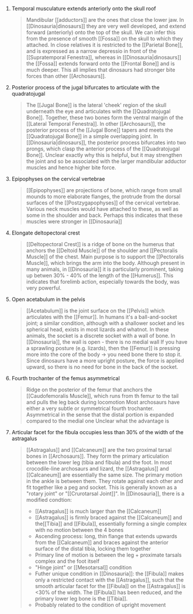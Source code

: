 1. Temporal musculature extends anteriorly onto the skull roof
	> Mandibular [[adductors]] are the ones that close the lower jaw. In [[Dinosauria|dinosaurs]] they are very well developed, and extend forward (anteriorly) onto the top of the skull. We can infer this from the presence of smooth [[Fossa]] on the skull to which they attached. In close relatives it is restricted to the [[Parietal Bone]], and is expressed as a narrow depressio in front of the [[Supratemporal Fenestra]], whereas in [[Dinosauria|dinosaurs]] the [[Fossa]] extends forward onto the [[Frontal Bone]] and is much deeper. This all implies that dinosaurs had stronger bite forces than other [[Archosaurs]].
2. Posterior process of the jugal bifurcates to articulate with the quadratojugal
	> The [[Jugal Bone]] is the lateral 'cheek' region of the skull underneath the eye and articulates with the [[Quadratojugal Bone]]. Together, these two bones form the ventral margin of the [[Lateral Temporal Fenestra]]. In other [[Archosaurs]], the posterior process of the [[Jugal Bone]] tapers and meets the [[Quadratojugal Bone]] in a simple overlapping joint. In [[Dinosauria|dinosaurs]], the posterior process bifurcates into two prongs, which clasp the anterior process of the [[Quadratojugal Bone]]. Unclear exactly why this is helpful, but it may strengthen the joint and so be associated with the larger mandibular adductor muscles and hence higher bite force.
3. Epipophyses on the cervical vertebrae
   > [[Epipophyses]] are projections of bone, which range from small mounds to more elaborate flanges, the protrude from the dorsal surfaces of the [[Postzygapophyses]] of the cervical vertebrae. Various neck muscles would have attached to these, as well as some in the shoulder and back. Perhaps this indicates that these muscles were stronger in [[Dinosauria]]
4. Elongate deltopectoral crest
	>[[Deltopectoral Crest]] is a ridge of bone on the humerus that anchors the [[Deltoid Muscle]] of the shoulder and [[Pectoralis Muscle]] of the chest. Main purpose is to support the [[Pectoralis Muscle]], which brings the arm into the body. Although present in many animals, in [[Dinosauria]] it is particularly prominent, taking up betwen 30% - 40% of the length of the [[Humerus]]. This indicates that forelimb action, especially towards the body, was very powerful.
5. Open acetabulum in the pelvis
	> [[Acetabulum]] is the joint surface on the [[Pelvis]] which articulates with the [[Femur]]. In humans it's a ball-and-socket joint; 
	> a similar condition, although with a shallower socket and les spherical head, exists in most lizards and whatnot. In these animals, the socket is a discrete socket with a wall of bone.
	> In [[Dinosauria]], the wall is open - there is no medial wall
	> If you have a sprawling posture (e.g. lizards), then the [[Femur]] is pressing more into the core of the body -> you need bone there to stop it. Since dinosaurs have a more upright posture, the force is applied upward, so there is no need for bone in the back of the socket.
6. Fourth trochanter of the femus asymmetrical
   > Ridge on the posterior of the femur that anchors the [[Caudofemoralis Muscle]], which runs from th femur to the tail and pulls the leg back during locomotion
   > Most archosaurs have either a very subtle or symmetrical fourth trochanter. 
   > Asymmetrical in the sense that the distal portion is expanded compared to the medial one
   > Unclear what the advantage is
7. Articular facet for the fibula occupies less than 30% of the width of the astragalus
   > [[Astragalus]] and [[Calcaneum]] are the two proximal tarsal bones in [[Archosaurs]]. They form the primary articulation between the lower leg (tibia and fibula) and the foot.
   > In most crocodile-line archosaurs and lizard, the [[Astragalus]] and [[Calcaneum]] are essentially the same size. The primary motion in the ankle is between them. They rotate against each other and fit together like a peg and socket. This is generally known as a "rotary joint" or "[[Crurotarsal Joint]]".
   > In [[Dinosauria]], there is a modified condtion:
   > - [[Astragalus]] is much larger than the [[Calcaneum]]
   > - [[Astragalus]] is firmly braced against the [[Calcaneum]] and the[[Tibia]] and [[Fibula]], essentially forming a single complex with no motion between the 4 bones
   > - Ascending process: long, thin flange that extends upwards from the [[Calcaneum]] and braces against the anterior surface of the distal tibia, locking them together
   > - Primary line of motion is between the leg + proximate tarsals complex and the foot itself
   > - "Hinge joint" or [[Mesotarsal]] condition
   > - Futher unique condition in [[Dinosauria]]: the [[Fibula]] makes only a restricted contact with the [[Astragalus]], such that the smooth articular facet for the [[Fibula]] on the [[Astragalus]] is <30% of the width. The [[Fibula]] has been reduced, and the primary lower leg bone is the [[Tibia]].
   > - Probably related to the condition of upright movement
